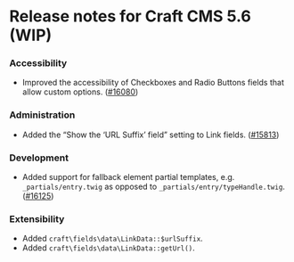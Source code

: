 # Release notes for Craft CMS 5.6 (WIP)

### Accessibility
- Improved the accessibility of Checkboxes and Radio Buttons fields that allow custom options. ([#16080](https://github.com/craftcms/cms/pull/16080))

### Administration
- Added the “Show the ‘URL Suffix’ field” setting to Link fields. ([#15813](https://github.com/craftcms/cms/discussions/15813))

### Development
- Added support for fallback element partial templates, e.g. `_partials/entry.twig` as opposed to `_partials/entry/typeHandle.twig`. ([#16125](https://github.com/craftcms/cms/pull/16125))

### Extensibility
- Added `craft\fields\data\LinkData::$urlSuffix`.
- Added `craft\fields\data\LinkData::getUrl()`.
